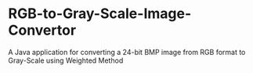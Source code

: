 # RGB-to-Gray-Scale-Image-Convertor
 A Java application for converting a 24-bit BMP image from RGB format to Gray-Scale using Weighted Method
